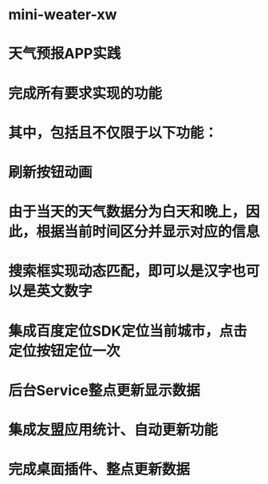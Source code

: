 # mini-weater-xw
# 天气预报APP实践
# 完成所有要求实现的功能
# 其中，包括且不仅限于以下功能：
# 刷新按钮动画
# 由于当天的天气数据分为白天和晚上，因此，根据当前时间区分并显示对应的信息
# 搜索框实现动态匹配，即可以是汉字也可以是英文数字
# 集成百度定位SDK定位当前城市，点击定位按钮定位一次
# 后台Service整点更新显示数据
# 集成友盟应用统计、自动更新功能
# 完成桌面插件、整点更新数据
